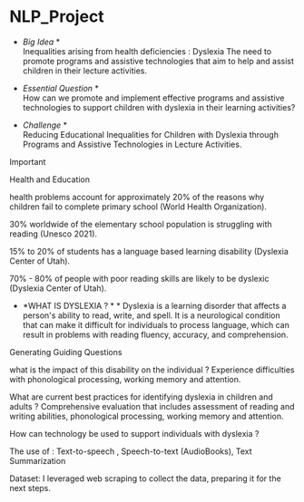 # NLP_Project
* *Big Idea* *<br/>
Inequalities arising from health deficiencies : Dyslexia
The need to promote programs and assistive technologies that aim to help and assist children in their lecture activities.

* *Essential Question* *<br/>
How can we promote and implement effective programs and assistive technologies to support children with dyslexia in their learning activities?

* *Challenge* *<br/>
Reducing Educational Inequalities for Children with Dyslexia through Programs and Assistive Technologies in Lecture Activities.

> [!IMPORTANT]
> Health and Education

health problems account for approximately 20% of the reasons why children fail to complete primary school (World Health Organization).

30% worldwide of the elementary school population is struggling with reading (Unesco 2021).
 

15% to 20% of students has a language based learning disability (Dyslexia Center of Utah).

 70% - 80% of people with poor reading skills are likely to be dyslexic (Dyslexia Center of Utah).


* *WHAT IS DYSLEXIA ? * *
Dyslexia is a learning disorder that affects a person's ability to read, write, and spell. It is a neurological condition that can make it difficult for individuals to process language, which can result in problems with reading fluency, accuracy, and comprehension.

Generating Guiding Questions

what is the impact of this disability on the individual ?
Experience difficulties with phonological processing, working memory and attention. 

What are current best practices for identifying dyslexia in children and adults ?
Comprehensive evaluation that includes assessment of reading and writing abilities, phonological processing, working memory and attention.

 How can technology be used to support individuals with dyslexia ? 

The use of : Text-to-speech , Speech-to-text (AudioBooks), Text Summarization


Dataset:
I leveraged web scraping to collect the data, preparing it for the next steps.
